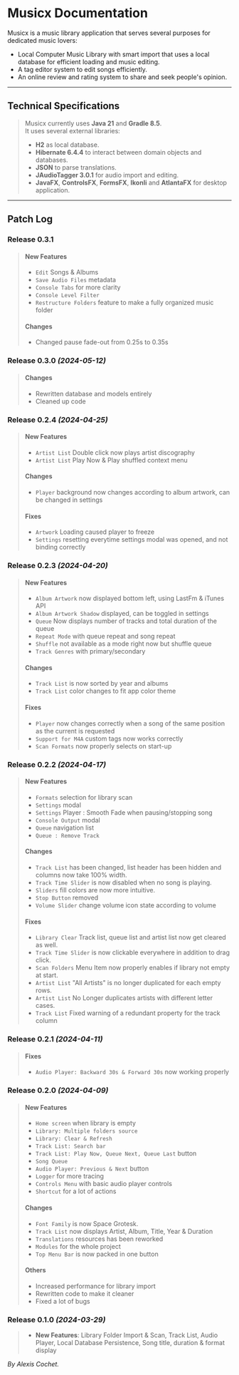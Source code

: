# Musicx Documentation

Musicx is a music library application that serves several purposes for dedicated
music lovers:<br>
- Local Computer Music Library with smart import that uses a local database for efficient
  loading and music editing.
- A tag editor system to edit songs efficiently.
- An online review and rating system to share and seek people's opinion.

***

## Technical Specifications

> Musicx currently uses **Java 21** and **Gradle 8.5**.<br>
> It uses several external libraries:
> - **H2** as local database.
> - **Hibernate 6.4.4** to interact between domain objects and databases.
> - **JSON** to parse translations.
> - **JAudioTagger 3.0.1** for audio import and editing.
> - **JavaFX**, **ControlsFX**, **FormsFX**, **Ikonli** and **AtlantaFX** for desktop application.

***

## Patch Log

### Release 0.3.1

> #### New Features
> - `Edit` Songs & Albums
> - `Save Audio Files` metadata
> - `Console Tabs` for more clarity
> - `Console Level Filter`
> - `Restructure Folders` feature to make a fully organized music folder
> #### Changes
> - Changed pause fade-out from 0.25s to 0.35s

### Release 0.3.0 *(2024-05-12)*

> #### Changes
> - Rewritten database and models entirely
> - Cleaned up code

### Release 0.2.4 *(2024-04-25)*

> #### New Features
> - `Artist List` Double click now plays artist discography
> - `Artist List` Play Now & Play shuffled context menu
> #### Changes
> - `Player` background now changes according to album artwork, can be changed in settings
> #### Fixes
> - `Artwork` Loading caused player to freeze
> - `Settings` resetting everytime settings modal was opened, and not binding correctly

### Release 0.2.3 *(2024-04-20)*

> #### New Features
> - `Album Artwork` now displayed bottom left, using LastFm & iTunes API
> - `Album Artwork Shadow` displayed, can be toggled in settings
> - `Queue` Now displays number of tracks and total duration of the queue
> - `Repeat Mode` with queue repeat and song repeat
> - `Shuffle` not available as a mode right now but shuffle queue
> - `Track Genres` with primary/secondary
> #### Changes
> - `Track List` is now sorted by year and albums
> - `Track List` color changes to fit app color theme
> #### Fixes
> - `Player` now changes correctly when a song of the same position as the current is requested
> - `Support for M4A` custom tags now works correctly
> - `Scan Formats` now properly selects on start-up

### Release 0.2.2 *(2024-04-17)*

> #### New Features
> - `Formats` selection for library scan
> - `Settings` modal
> - `Settings` Player : Smooth Fade when pausing/stopping song
> - `Console Output` modal
> - `Queue` navigation list
> - `Queue : Remove Track`
> #### Changes
> - `Track List` has been changed, list header has been hidden and columns now take 100% width.
> - `Track Time Slider` is now disabled when no song is playing.
> - `Sliders` fill colors are now more intuitive.
> - `Stop Button` removed
> - `Volume Slider` change volume icon state according to volume
> #### Fixes
> - `Library Clear` Track list, queue list and artist list now get cleared as well.
> - `Track Time Slider` is now clickable everywhere in addition to drag click.
> - `Scan Folders` Menu Item now properly enables if library not empty at start.
> - `Artist List` "All Artists" is no longer duplicated for each empty rows.
> - `Artist List` No Longer duplicates artists with different letter cases.
> - `Track List` Fixed warning of a redundant property for the track column

### Release 0.2.1 *(2024-04-11)*

> #### Fixes
> - `Audio Player: Backward 30s & Forward 30s` now working properly

### Release 0.2.0 *(2024-04-09)*

> #### New Features
> - `Home screen` when library is empty
> - `Library: Multiple folders source`
> - `Library: Clear & Refresh`
> - `Track List: Search bar`
> - `Track List: Play Now, Queue Next, Queue Last` button
> - `Song Queue`
> - `Audio Player: Previous & Next` button
> - `Logger` for more tracing
> - `Controls Menu` with basic audio player controls
> - `Shortcut` for a lot of actions
> #### Changes
> - `Font Family` is now Space Grotesk.
> - `Track List` now displays Artist, Album, Title, Year & Duration
> - `Translations` resources has been reworked
> - `Modules` for the whole project
> - `Top Menu Bar` is now packed in one button
> #### Others
> - Increased performance for library import
> - Rewritten code to make it cleaner
> - Fixed a lot of bugs

### Release 0.1.0 *(2024-03-29)*

> - **New Features**: Library Folder Import & Scan, Track List, Audio Player, 
> Local Database Persistence, Song title, duration & format display

*By Alexis Cochet.*